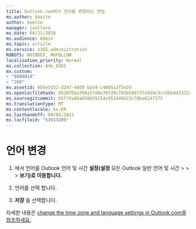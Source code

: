 ```yaml
---
title: Outlook.com에서 언어를 변경하는 방법
ms.author: daeite
author: daeite
manager: joallard
ms.date: 04/21/2020
ms.audience: Admin
ms.topic: article
ms.service: o365-administration
ROBOTS: NOINDEX, NOFOLLOW
localization_priority: Normal
ms.collection: Adm_O365
ms.custom:
- "8000014"
- "269"
ms.assetid: 6b5e5d32-d247-4dd9-b2d4-c4805a2f5e2d
ms.openlocfilehash: 662870da708a37d4e39fd0c783b580737a9d4c5cc5bb443322d517023bd938d2
ms.sourcegitcommit: b5f7da89a650d2915dc652449623c78be6247175
ms.translationtype: MT
ms.contentlocale: ko-KR
ms.lasthandoff: 08/05/2021
ms.locfileid: "53913289"
---
```

# <a name="change-your-language"></a>언어 변경

1. 에서 언어를 Outlook 언어 및 시간 [](https://outlook.live.com/mail/options/general/timeAndLanguage/regional) **설정(설정** 모든 Outlook 일반 언어 및 시간 \>   >    >  **보기)로 이동합니다.**

2. 언어를 선택 합니다.

3. **저장** 을 선택합니다.

자세한 내용은 [change the time zone and language settings in Outlook.com을 참조하세요.](https://go.microsoft.com/fwlink/p/?linkid=873132)